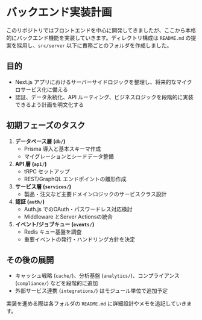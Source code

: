 # バックエンド実装計画

このリポジトリではフロントエンドを中心に開発してきましたが、ここから本格的にバックエンド機能を実装していきます。ディレクトリ構成は `README.md` の提案を採用し、`src/server` 以下に責務ごとのフォルダを作成しました。

## 目的
- Next.js アプリにおけるサーバーサイドロジックを整理し、将来的なマイクロサービス化に備える
- 認証、データ永続化、API ルーティング、ビジネスロジックを段階的に実装できるよう計画を明文化する

## 初期フェーズのタスク
1. **データベース層 (`db/`)**
   - Prisma 導入と基本スキーマ作成
   - マイグレーションとシードデータ整備
2. **API 層 (`api/`)**
   - tRPC セットアップ
   - REST/GraphQL エンドポイントの雛形作成
3. **サービス層 (`services/`)**
   - 製品・注文など主要ドメインロジックのサービスクラス設計
4. **認証 (`auth/`)**
   - Auth.js でのOAuth・パスワードレス対応検討
   - Middleware とServer Actionsの統合
5. **イベント/ジョブキュー (`events/`)**
   - Redis キュー基盤を調査
   - 重要イベントの発行・ハンドリング方針を決定

## その後の展開
- キャッシュ戦略 (`cache/`)、分析基盤 (`analytics/`)、コンプライアンス (`compliance/`) などを段階的に追加
- 外部サービス連携 (`integrations/`) はモジュール単位で追加予定

実装を進める際は各フォルダの `README.md` に詳細設計やメモを追記していきます。
